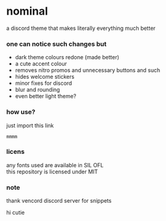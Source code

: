 # nominal
a discord theme that makes literally everything much better



### one can notice such changes but

- dark theme colours redone (made better)
- a cute accent colour
- removes nitro promos and unnecessary buttons and such
- hides welcome stickers
- minor fixes for discord
- blur and rounding
- even better light theme?

### how use?

just import this link

```
mmmm
```

### licens

any fonts used are available in SIL OFL  
this repository is licensed under MIT

### note

thank vencord discord server for snippets

hi cutie